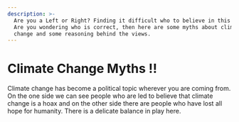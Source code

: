 ```yaml
---
description: >-
  Are you a Left or Right? Finding it difficult who to believe in this chaos ?
  Are you wondering who is correct, then here are some myths about climate
  change and some reasoning behind the views.
---
```


# Climate Change Myths !!

Climate change has become a political topic wherever you are coming from. On the one side we can see people who are led to believe that climate change is a hoax and on the other side there are people who have lost all hope for humanity. There is a delicate balance in play here.&#x20;



